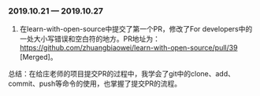 ###  2019.10.21 — 2019.10.27

1. 在learn-with-open-source中提交了第一个PR，修改了For developers中的一处大小写错误和空白符的地方。PR地址为： https://github.com/zhuangbiaowei/learn-with-open-source/pull/39   [Merged]。

总结：在给庄老师的项目提交PR的过程中，我学会了git中的clone、add、commit、push等命令的使用，也掌握了提交PR的流程。

